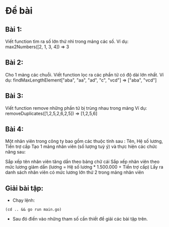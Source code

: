 # Đề bài

## Bài 1:
Viết function tìm ra số lớn thứ nhì trong mảng các số.
Ví dụ: max2Numbers([2, 1, 3, 4]) => 3

## Bài 2:
Cho 1 mảng các chuỗi. Viết function lọc ra các phần tử có độ dài lớn nhất.
Ví dụ: findMaxLengthElement["aba", "aa", "ad", "c", "vcd"] => ["aba", "vcd"]

## Bài 3: 
Viết function remove những phần tử bị trùng nhau trong mảng
Ví dụ: removeDuplicates([1,2,5,2,6,2,5]) => [1,2,5,6]

## Bài 4:
Một nhân viên trong công ty bao gồm các thuộc tính sau : Tên, Hệ số lương, Tiền trợ cấp
Tạo 1 mảng nhân viên (số lượng tuỳ ý) và thực hiện các chức năng sau:

Sắp xếp tên nhân viên tăng dần theo bảng chữ cái
Sắp xếp nhân viên theo mức lương giảm dần (lương = Hệ số lương * 1.500.000 + Tiền trợ cấp)
Lấy ra danh sách nhân viên có mức lương lớn thứ 2 trong mảng nhân viên

## Giải bài tập:

- Chạy lệnh:

```
(cd .. && go run main.go)
```

- Sau đó điền vào những tham số cần thiết để giải các bài tập trên.